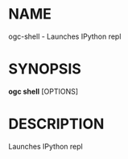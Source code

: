 # NAME

ogc-shell - Launches IPython repl

# SYNOPSIS

**ogc shell** \[OPTIONS\]

# DESCRIPTION

Launches IPython repl

